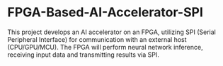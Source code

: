 # FPGA-Based-AI-Accelerator-SPI
This project develops an AI accelerator on an FPGA, utilizing SPI (Serial Peripheral Interface) for communication with an external host (CPU/GPU/MCU). The FPGA will perform neural network inference, receiving input data and transmitting results via SPI.
